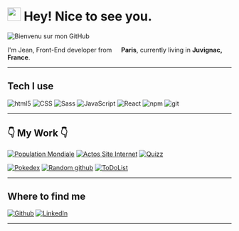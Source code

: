 <h1><img src="https://emojis.slackmojis.com/emojis/images/1605478401/10874/cool_cowboy.png?1605478401" width="30"/> Hey! Nice to see you.</h1>


![Bienvenu sur mon GitHub](https://user-images.githubusercontent.com/86407531/144469733-9f78aa58-143f-4c68-baa1-2e256cb248c8.png)


<p>I'm Jean, Front-End developer from <img src="https://cdn-icons-png.flaticon.com/512/197/197560.png" width="13"/> <b>Paris</b>, currently living in <b>Juvignac, France</b>. </p>
<hr/>
<h2>Tech I use</h2>

<p>
  <img alt="html5" src="https://img.shields.io/badge/-HTML5-E34F26?style=flat-square&logo=html5&logoColor=white" />
  <img alt="CSS" src="https://img.shields.io/badge/-CSS-1a73e8?style=flat-square&logo=CSS3&logoColor=white" />
  <img alt="Sass" src="https://img.shields.io/badge/-Sass-CC6699?style=flat-square&logo=sass&logoColor=white" />
  <img alt="JavaScript" src="https://img.shields.io/badge/-JavaScript-F7DF1E?style=flat-square&logo=Javascript&logoColor=white" />
  <img alt="React" src="https://img.shields.io/badge/-React-45b8d8?style=flat-square&logo=react&logoColor=white" />
  <img alt="npm" src="https://img.shields.io/badge/-NPM-CB3837?style=flat-square&logo=npm&logoColor=white" />
  <img alt="git" src="https://img.shields.io/badge/-Git-F05032?style=flat-square&logo=git&logoColor=white" />
</p>
<hr/>

<h2>👇 My Work 👇</h2>
<p><a href="https://mystifying-gates-7f2b1a.netlify.app/"><img alt="Population Mondiale" src="https://img.shields.io/badge/-Population%20Mondiale-blue?style=for-the-badge&logo=appveyor-target=_blank"><a/>  
<a href="https://clever-aryabhata-7d0a12.netlify.app/" target="_blank"><img alt="Actos Site Internet" src="https://img.shields.io/badge/-Actos%20-blue?style=for-the-badge&logo=appveyor"><a/>
<a href="https://dreamy-shannon-409850.netlify.app/" target="_blank"><img alt="Quizz" src="https://img.shields.io/badge/-Quizz%20-blue?style=for-the-badge&logo=appveyor"><a/> 
</p>
<p><a href="https://wizardly-nightingale-4dbdb7.netlify.app/" target="_blank"><img alt="Pokedex" src="https://img.shields.io/badge/-Pokedex%20-blueviolet?style=for-the-badge&logo=appveyor"><a/>  
<a href="https://priceless-minsky-43a666.netlify.app/" target="_blank"><img alt="Random github" src="https://img.shields.io/badge/-Random%20Github-blueviolet?style=for-the-badge&logo=appveyor"><a/>  
<a href="https://zen-hoover-3d17e5.netlify.app/" target="_blank"><img alt="ToDoList" src="https://img.shields.io/badge/-ToDo%20List-blueviolet?style=for-the-badge&logo=appveyor"><a/>
</p>
<hr/>  

<h2>Where to find me</h2>
<p><a href="https://github.com/Jeandevweb" target="_blank"><img alt="Github" src="https://img.shields.io/badge/GitHub-%2312100E.svg?&style=for-the-badge&logo=Github&logoColor=white"></a>
<a href="https://www.linkedin.com/in/jean-martial-053279a7" target="_blank"><img alt="LinkedIn" src="https://img.shields.io/badge/linkedin-%230077B5.svg?&style=for-the-badge&logo=linkedin&logoColor=white" /></a> 
</p>

------------


